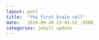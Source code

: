 ```yaml
---
layout: post
title:  "the first brain cell"
date:   2019-09-20 22:45:52 -0500
categories: jekyll update
---
```


